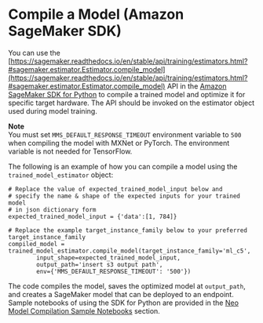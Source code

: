 # Compile a Model \(Amazon SageMaker SDK\)<a name="neo-job-compilation-sagemaker-sdk"></a>

 You can use the [https://sagemaker.readthedocs.io/en/stable/api/training/estimators.html?#sagemaker.estimator.Estimator.compile_model](https://sagemaker.readthedocs.io/en/stable/api/training/estimators.html?#sagemaker.estimator.Estimator.compile_model) API in the [Amazon SageMaker SDK for Python](https://sagemaker.readthedocs.io/en/stable/) to compile a trained model and optimize it for specific target hardware\. The API should be invoked on the estimator object used during model training\. 

**Note**  
You must set `MMS_DEFAULT_RESPONSE_TIMEOUT` environment variable to `500` when compiling the model with MXNet or PyTorch\. The environment variable is not needed for TensorFlow\. 

 The following is an example of how you can compile a model using the `trained_model_estimator` object: 

```
# Replace the value of expected_trained_model_input below and
# specify the name & shape of the expected inputs for your trained model
# in json dictionary form
expected_trained_model_input = {'data':[1, 784]}

# Replace the example target_instance_family below to your preferred target_instance_family
compiled_model = trained_model_estimator.compile_model(target_instance_family='ml_c5',
        input_shape=expected_trained_model_input,
        output_path='insert s3 output path',
        env={'MMS_DEFAULT_RESPONSE_TIMEOUT': '500'})
```

The code compiles the model, saves the optimized model at `output_path`, and creates a SageMaker model that can be deployed to an endpoint\. Sample notebooks of using the SDK for Python are provided in the [Neo Model Compilation Sample Notebooks](https://docs.aws.amazon.com/sagemaker/latest/dg/neo.html#neo-sample-notebooks) section\. 